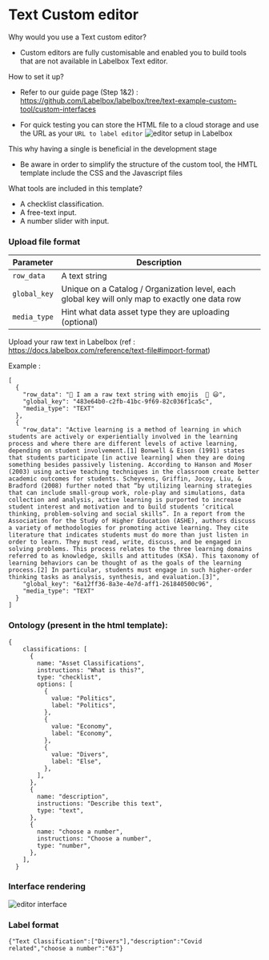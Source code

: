 # Text Custom editor

Why would you use a Text custom editor? 
 - Custom editors are fully customisable and enabled you to build tools that are not available in Labelbox Text editor.
 
How to set it up?
 - Refer to our guide page (Step 1&2) : https://github.com/Labelbox/labelbox/tree/text-example-custom-tool/custom-interfaces
 
 - For quick testing you can store the HTML file to a cloud storage and use the URL as your `URL to label editor`
 ![editor setup in Labelbox](https://github.com/Labelbox/labelbox/blob/text-example-custom-tool/custom-interfaces/text-text-custom-tool-example/custom_editor_set_up.jpg)
 
 This why having a single is beneficial in the development stage
 
 - Be aware in order to simplify the structure of the custom tool, the HMTL template include the CSS and the Javascript files 
 
What tools are included in this template?
- A checklist classification.
- A free-text input.
- A number slider with input.
 
### Upload file format

|   Parameter   |  Description                                                                                      |
| ------------- | ------------------------------------------------------------------------------------------------- |
| `row_data`    | A text string                                                                                     |
| `global_key`  | Unique on a Catalog / Organization level, each global key will only map to exactly one data row   |
| `media_type`  | Hint what data asset type they are uploading (optional)                                           | 

Upload your raw text in Labelbox (ref : https://docs.labelbox.com/reference/text-file#import-format)

Example : 
```
[
  {
    "row_data": "👋 I am a raw text string with emojis  🙏 😃",
    "global_key": "483e64b0-c2fb-41bc-9f69-82c036f1ca5c",
    "media_type": "TEXT"
  },
  {
    "row_data": "Active learning is a method of learning in which students are actively or experientially involved in the learning process and where there are different levels of active learning, depending on student involvement.[1] Bonwell & Eison (1991) states that students participate [in active learning] when they are doing something besides passively listening. According to Hanson and Moser (2003) using active teaching techniques in the classroom create better academic outcomes for students. Scheyvens, Griffin, Jocoy, Liu, & Bradford (2008) further noted that “by utilizing learning strategies that can include small-group work, role-play and simulations, data collection and analysis, active learning is purported to increase student interest and motivation and to build students ‘critical thinking, problem-solving and social skills”. In a report from the Association for the Study of Higher Education (ASHE), authors discuss a variety of methodologies for promoting active learning. They cite literature that indicates students must do more than just listen in order to learn. They must read, write, discuss, and be engaged in solving problems. This process relates to the three learning domains referred to as knowledge, skills and attitudes (KSA). This taxonomy of learning behaviors can be thought of as the goals of the learning process.[2] In particular, students must engage in such higher-order thinking tasks as analysis, synthesis, and evaluation.[3]",
    "global_key": "6a12ff36-8a3e-4e7d-aff1-261840500c96",
    "media_type": "TEXT"
  }
]
```

### Ontology (present in the html template): 

```
{
    classifications: [
      {
        name: "Asset Classifications",
        instructions: "What is this?",
        type: "checklist",
        options: [
          {
            value: "Politics",
            label: "Politics",
          },
          {
            value: "Economy",
            label: "Economy",
          },
          {
            value: "Divers",
            label: "Else",
          },
        ],
      },
      {
        name: "description",
        instructions: "Describe this text",
        type: "text",
      },
      {
        name: "choose a number",
        instructions: "Choose a number",
        type: "number",
      },
    ],
  }
```
### Interface rendering

![editor interface](https://github.com/Labelbox/labelbox/blob/text-example-custom-tool/custom-interfaces/text-text-custom-tool-example/text_custom_editor_v1.jpg)

### Label format 
``` {"Text Classification":["Divers"],"description":"Covid related","choose a number":"63"} ```

